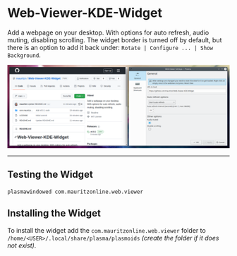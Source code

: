 # Web-Viewer-KDE-Widget
Add a webpage on your desktop. With options for auto refresh, audio muting, disabling scrolling. The widget border is turned off by default, but there is an option to add it back under: ```Rotate | Configure ... | Show Background```. 

![Example 1, PNG](https://raw.githubusercontent.com/mauritzn/Web-Viewer-KDE-Widget/main/screenshot_1.png)

---

## Testing the Widget

```
plasmawindowed com.mauritzonline.web.viewer
```

## Installing the Widget

To install the widget add the `com.mauritzonline.web.viewer` folder to `/home/<USER>/.local/share/plasma/plasmoids` *(create the folder if it does not exist)*.
